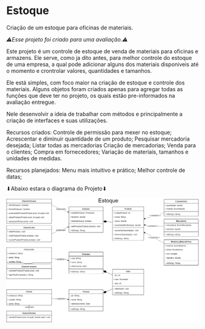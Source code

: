 # Estoque
Criação de um estoque para oficinas de materiais.

*⚠️Esse projeto foi criado para uma avaliação.⚠️*

Este projeto é um controle de estoque de venda de materiais para oficinas e armazens. Ele serve, como ja dito antes, para melhor controle do estoque de uma empresa, a qual pode adicionar alguns dos materiais disponiveis até o momento e crontrolar valores, quantidades e tamanhos.

Ele está simples, com foco maior na criação de estoque e controle dos materiais. Alguns objetos foram criados apenas para agregar todas as funções que deve ter no projeto, os quais estão pre-informados na avaliação entregue.

Nele desenvolvir a ideia de trabalhar com métodos e principalmente a criação de interfaces e suas utilizações.


Recursos criados:
  Controle de permissão para mexer no estoque;
  Acrescentar e diminuir quantidade de um produto;
  Pesquisar mercadoria desejada;
  Listar todas as mercadorias
  Criação de mercadorias;
  Venda para o clientes;
  Compra em fornecedores;
  Variação de materiais, tamanhos e unidades de medidas.

Recursos planejados:
  Menu mais intuitivo e prático;
  Melhor controle de datas;


⬇Abaixo estara o diagrama do Projeto⬇

![alt text](https://github.com/GiovanniBandeira/Estoque/blob/bf1786f97c3761814654c347b55d9516449314de/assets/Avaliacao.drawio.png)
